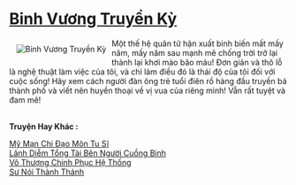 <a href="https://truyenwiki.net/binh-vuong-truyen-ky.35566/" title="Binh Vương Truyền Kỳ"><h1>Binh Vương Truyền Kỳ</h1></a><div style="display:table"><img align="right" style="float: left; padding: 10px;" src="https://truyenwiki.net/a/img/str/src/35566.jpg" alt="Binh Vương Truyền Kỳ">Một thế hệ quân tử hận xuất binh biến mất mấy năm, mấy năm sau mạnh mẽ chống trời trở lại thành lại khơi mào bão máu! Đơn giản và thô lỗ là nghệ thuật làm việc của tôi, và chỉ làm điều đó là thái độ của tôi đối với cuộc sống! Hãy xem cách người đàn ông trẻ tuổi điên rồ hàng đầu truyền bá thành phố và viết nên huyền thoại về vị vua của riêng mình! Vẫn rất tuyệt và đam mê!</div><p><br><b>Truyện Hay Khác :</b></p><a href="https://truyenwiki.net/my-man-chi-dao-mon-tu-si.35139/" alt="Mỹ Mạn Chi Đạo Môn Tu Sĩ">Mỹ Mạn Chi Đạo Môn Tu Sĩ</a><br/><a href="https://github.com/nownovels/topcv/tree/master/truyenhay/35980" alt="Lãnh Diễm Tổng Tài Bên Người Cuồng Binh">Lãnh Diễm Tổng Tài Bên Người Cuồng Binh</a><br/><a href="https://github.com/nownovels/topcv/tree/master/truyenhay/35594" alt="Vô Thượng Chinh Phục Hệ Thống">Vô Thượng Chinh Phục Hệ Thống</a><br/><a href="https://sangtacviet.wordpress.com/2020/10/22/su-noi-thanh-thanh/" alt="Sư Nói Thành Thánh">Sư Nói Thành Thánh</a><br/>